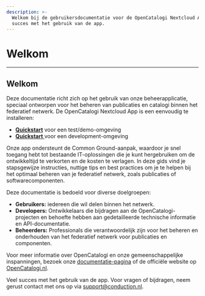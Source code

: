 ```yaml
---
description: >-
  Welkom bij de gebruikersdocumentatie voor de OpenCatalogi Nextcloud App. Veel
  succes met het gebruik van de app.
---
```


# Welkom

***

## Welkom

Deze documentatie richt zich op het gebruik van onze beheerapplicatie, speciaal ontworpen voor het beheren van publicaties en catalogi binnen het federatief netwerk. De OpenCatalogi Nextcloud App is een eenvoudig te installeren:

* [**Quickstart**](installatie/instructies.md) voor een test/demo-omgeving
* [**Quickstart** ](developers/installatie-van-nextcloud-development-omgeving.md)voor een development-omgeving

Onze app ondersteunt de Common Ground-aanpak, waardoor je snel toegang hebt tot bestaande IT-oplossingen die je kunt hergebruiken om de ontwikkeltijd te verkorten en de kosten te verlagen. In deze gids vind je stapsgewijze instructies, nuttige tips en best practices om je te helpen bij het optimaal beheren van je federatief netwerk, zoals publicaties of softwarecomponenten.

Deze documentatie is bedoeld voor diverse doelgroepen:

* **Gebruikers:** iedereen die wil delen binnen het netwerk.
* **Developers:** Ontwikkelaars die bijdragen aan de OpenCatalogi-projecten en behoefte hebben aan gedetailleerde technische informatie en API-documentatie.
* **Beheerders:** Professionals die verantwoordelijk zijn voor het beheren en onderhouden van het federatief netwerk voor publicaties en componenten.

Voor meer informatie over OpenCatalogi en onze gemeenschappelijke inspanningen, bezoek onze [documentatie-pagina](https://documentatie.opencatalogi.nl) of de officiële website op [OpenCatalogi.nl](https://opencatalogi.nl).

Veel succes met het gebruik van de app. Voor vragen of bijdragen, neem gerust contact met ons op via [support@conduction.nl](mailto:support@conduction.nl).
